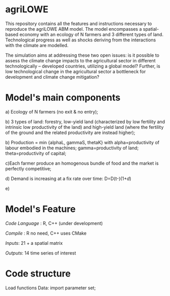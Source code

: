 # agriLOWE
This repository contains all the features and instructions necessary to reproduce the agriLOWE ABM model. The model encompasses a spatial-based economy with an ecology of N farmers and 3 different types of land. Technological progress as well as shocks deriving from the interactions with the climate are modelled. 

The simulation aims at addressing these two open issues: is it possible to assess the climate change impacts to the agricultural sector in different technologically – developed countries, utilizing a global model? Further, is low technological change in the agricultural sector a bottleneck for development and climate change mitigation?

# Model's main components
a) Ecology of N farmers (no exit & no entry); 

b) 3 types of land: forestry, low-yield land (characterized by low fertility and intrinsic low productivity of the land) and high-yield land (where the fertility of the ground and the related productivity are instead higher);

b) Production = min {alphaL, gammaS, thetaK} with alpha=productivity of labour embodied in the machines;
                                                  gamma=productivity of land;
                                                  theta=productivity of capital;
                                                  
c)Each farmer produce an homogenous bundle of food and the market is perfectly competitive;

d) Demand is increasing at a fix rate over time: D=D(t-)(1+*d*)

e) 

# Model's Feature
*Code Language* : R, C++ (under development)

*Compile* : R no need, C++ uses CMake

*Inputs*: 21 + a spatial matrix

*Outputs*: 14 time series of interest

# Code structure
Load functions
Data: import parameter set; 
